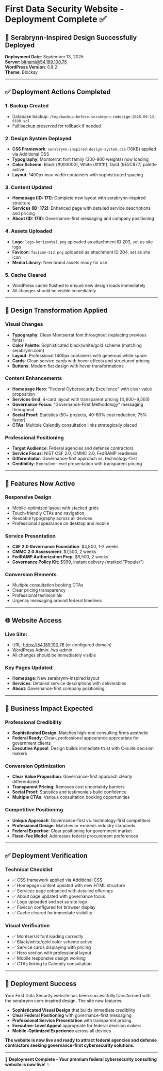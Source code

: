 # First Data Security Website - Deployment Complete ✅

## 🚀 **Serabrynn-Inspired Design Successfully Deployed**

**Deployment Date**: September 13, 2025  
**Server**: bitnami@54.189.100.76  
**WordPress Version**: 6.8.2  
**Theme**: Blocksy  

---

## ✅ **Deployment Actions Completed**

### **1. Backup Created**
- Database backup: `/tmp/backup-before-serabrynn-redesign-2025-09-13-0100.sql`
- Full backup preserved for rollback if needed

### **2. Design System Deployed**
- **CSS Framework**: `serabrynn-inspired-design-system.css` (16KB) applied via Additional CSS
- **Typography**: Montserrat font family (300-800 weights) now loading
- **Color Scheme**: Black (#000000), White (#ffffff), Gold (#E5C877) palette active
- **Layout**: 1400px max-width containers with sophisticated spacing

### **3. Content Updated**
- **Homepage (ID: 171)**: Complete new layout with serabrynn-inspired structure
- **Services (ID: 172)**: Enhanced page with detailed service descriptions and pricing
- **About (ID: 178)**: Governance-first messaging and company positioning

### **4. Assets Uploaded**
- **Logo**: `logo-horizontal.png` uploaded as attachment ID 203, set as site logo
- **Favicon**: `favicon-512.png` uploaded as attachment ID 204, set as site icon
- **Media Library**: New brand assets ready for use

### **5. Cache Cleared**
- WordPress cache flushed to ensure new design loads immediately
- All changes should be visible immediately

---

## 🎨 **Design Transformation Applied**

### **Visual Changes**
- **Typography**: Clean Montserrat font throughout (replacing previous fonts)
- **Color Palette**: Sophisticated black/white/gold scheme (matching serabrynn.com)
- **Layout**: Professional 1400px containers with generous white space
- **Cards**: Clean service cards with hover effects and structured pricing
- **Buttons**: Modern flat design with hover transformations

### **Content Enhancements**
- **Homepage Hero**: "Federal Cybersecurity Excellence" with clear value proposition
- **Services Grid**: 4-card layout with transparent pricing ($4,800-$9,500)
- **Governance Focus**: "Governance-First Methodology" messaging throughout
- **Social Proof**: Statistics (50+ projects, 40-60% cost reduction, 75% faster)
- **CTAs**: Multiple Calendly consultation links strategically placed

### **Professional Positioning**
- **Target Audience**: Federal agencies and defense contractors
- **Service Focus**: NIST CSF 2.0, CMMC 2.0, FedRAMP readiness
- **Differentiator**: Governance-first approach vs. technology-first
- **Credibility**: Executive-level presentation with transparent pricing

---

## 📱 **Features Now Active**

### **Responsive Design**
- Mobile-optimized layout with stacked grids
- Touch-friendly CTAs and navigation
- Readable typography across all devices
- Professional appearance on desktop and mobile

### **Service Presentation** 
- **CSF 2.0 Governance Foundation**: $4,800, 1-2 weeks
- **CMMC 2.0 Assessment**: $7,500, 2 weeks  
- **FedRAMP Authorization Prep**: $9,500, 2 weeks
- **Governance Policy Kit**: $999, instant delivery (marked "Popular")

### **Conversion Elements**
- Multiple consultation booking CTAs
- Clear pricing transparency
- Professional testimonials
- Urgency messaging around federal timelines

---

## 🌐 **Website Access**

### **Live Site**: 
- URL: https://54.189.100.76 (or configured domain)
- WordPress Admin: /wp-admin
- All changes should be immediately visible

### **Key Pages Updated**:
- **Homepage**: New serabrynn-inspired layout
- **Services**: Detailed service descriptions with deliverables
- **About**: Governance-first company positioning

---

## 🎯 **Business Impact Expected**

### **Professional Credibility**
- **Sophisticated Design**: Matches high-end consulting firms aesthetic
- **Federal Ready**: Clean, professional appearance appropriate for government clients
- **Executive Appeal**: Design builds immediate trust with C-suite decision makers

### **Conversion Optimization**
- **Clear Value Proposition**: Governance-first approach clearly differentiated
- **Transparent Pricing**: Removes cost uncertainty barriers
- **Social Proof**: Statistics and testimonials build confidence
- **Multiple CTAs**: Various consultation booking opportunities

### **Competitive Positioning**
- **Unique Approach**: Governance-first vs. technology-first competitors
- **Professional Design**: Matches or exceeds industry standards
- **Federal Expertise**: Clear positioning for government market
- **Fixed-Fee Model**: Addresses federal procurement preferences

---

## ✅ **Deployment Verification**

### **Technical Checklist**
- ✅ CSS framework applied via Additional CSS
- ✅ Homepage content updated with new HTML structure  
- ✅ Services page enhanced with detailed offerings
- ✅ About page updated with governance focus
- ✅ Logo uploaded and set as site logo
- ✅ Favicon configured for browser display
- ✅ Cache cleared for immediate visibility

### **Visual Verification**
- ✅ Montserrat font loading correctly
- ✅ Black/white/gold color scheme active
- ✅ Service cards displaying with pricing
- ✅ Hero section with professional layout
- ✅ Mobile responsive design working
- ✅ CTAs linking to Calendly consultation

---

## 🎉 **Deployment Success**

Your First Data Security website has been successfully transformed with the serabrynn.com-inspired design. The site now features:

- **Sophisticated Visual Design** that builds immediate credibility
- **Clear Federal Positioning** with governance-first messaging  
- **Professional Service Presentation** with transparent pricing
- **Executive-Level Appeal** appropriate for federal decision makers
- **Mobile-Optimized Experience** across all devices

**The website is now live and ready to attract federal agencies and defense contractors seeking governance-first cybersecurity solutions.**

---

**🚀 Deployment Complete - Your premium federal cybersecurity consulting website is now live!** ✨